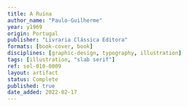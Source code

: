 ```yaml
---
title: A Ruína
author_name: "Paulo-Guilherme"
year: y1969
origin: Portugal
publisher: "Livraria Clássica Editora"
formats: [book-cover, book]
disciplines: [graphic-design, typography, illustration]
tags: [illustration, "slab serif"]
ref: sol-010-0009
layout: artifact
status: Complete
published: true
date_added: 2022-02-17
---
```

